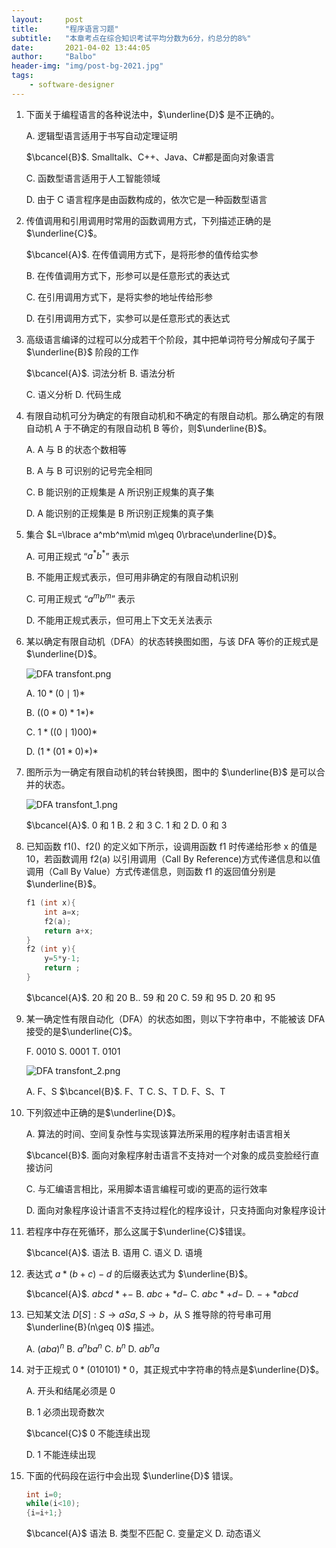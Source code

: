 ```yaml
---
layout:     post
title:      "程序语言习题"
subtitle:   "本章考点在综合知识考试平均分数为6分，约总分的8%"
date:       2021-04-02 13:44:05
author:     "Balbo"
header-img: "img/post-bg-2021.jpg"
tags:
    - software-designer
---
```


1. 下面关于编程语言的各种说法中，$\underline{D}$ 是不正确的。

   A. 逻辑型语言适用于书写自动定理证明

   $\bcancel{B}$. Smalltalk、C++、Java、C#都是面向对象语言

   C. 函数型语言适用于人工智能领域

   D. 由于 C 语言程序是由函数构成的，依次它是一种函数型语言

2. 传值调用和引用调用时常用的函数调用方式，下列描述正确的是$\underline{C}$。

   $\bcancel{A}$. 在传值调用方式下，是将形参的值传给实参

   B. 在传值调用方式下，形参可以是任意形式的表达式

   C. 在引用调用方式下，是将实参的地址传给形参

   D. 在引用调用方式下，实参可以是任意形式的表达式

3. 高级语言编译的过程可以分成若干个阶段，其中把单词符号分解成句子属于$\underline{B}$ 阶段的工作

   $\bcancel{A}$. 词法分析	B. 语法分析

   C. 语义分析	D. 代码生成

4. 有限自动机可分为确定的有限自动机和不确定的有限自动机。那么确定的有限自动机 A 于不确定的有限自动机 B 等价，则$\underline{B}$。

   A. A 与 B 的状态个数相等

   B. A 与 B 可识别的记号完全相同

   C. B 能识别的正规集是 A 所识别正规集的真子集

   D. A 能识别的正规集是 B 所识别正规集的真子集

5. 集合 $L=\lbrace a^mb^m\mid m\geq 0\rbrace\underline{D}$。

   A. 可用正规式 “$a^\ast b^\ast$” 表示

   B. 不能用正规式表示，但可用非确定的有限自动机识别

   C. 可用正规式 “$a^mb^m$” 表示

   D. 不能用正规式表示，但可用上下文无关法表示

6. 某以确定有限自动机（DFA）的状态转换图如图，与该 DFA 等价的正规式是$\underline{D}$。

   ![DFA transfont.png](https://i.loli.net/2021/04/02/HtTvjEwdl8QO4iI.png)

   A. $10\ast (0\mid 1)\ast$

   B. $((0\ast 0)\ast 1\ast)\ast$

   C. $1\ast ((0 \mid1)00)\ast$

   D. $(1\ast(01\ast 0)\ast)\ast$

7. 图所示为一确定有限自动机的转台转换图，图中的 $\underline{B}$ 是可以合并的状态。

   ![DFA transfont_1.png](https://i.loli.net/2021/04/02/p1htwxB5nT8W9u6.png)

   $\bcancel{A}$. 0 和 1	B. 2 和 3	C. 1 和 2	D. 0 和 3

8. 已知函数 f1()、f2() 的定义如下所示，设调用函数 f1 时传递给形参 x 的值是 10，若函数调用 f2(a) 以引用调用（Call By Reference)方式传递信息和以值调用（Call By Value）方式传递信息，则函数 f1 的返回值分别是$\underline{B}$。

   ```c
   f1 (int x){
       int a=x;
       f2(a);
       return a+x;
   }
   f2 (int y){
       y=5*y-1;
       return ;
   }
   ```

   $\bcancel{A}$. 20 和 20	B.. 59 和 20	C. 59 和 95	D. 20 和 95

9. 某一确定性有限自动化（DFA）的状态如图，则以下字符串中，不能被该 DFA 接受的是$\underline{C}$。

   F. 0010	S. 0001	T. 0101

   ![DFA transfont_2.png](https://i.loli.net/2021/04/02/MjANiPsaoGheTVF.png)

   A. F、S	$\bcancel{B}$. F、T	C. S、T	D. F、S、T

10. 下列叙述中正确的是$\underline{D}$。

    A. 算法的时间、空间复杂性与实现该算法所采用的程序射击语言相关

    $\bcancel{B}$. 面向对象程序射击语言不支持对一个对象的成员变脸经行直接访问

    C. 与汇编语言相比，采用脚本语言编程可或i的更高的运行效率

    D. 面向对象程序设计语言不支持过程化的程序设计，只支持面向对象程序设计

11. 若程序中存在死循环，那么这属于$\underline{C}$错误。

    $\bcancel{A}$. 语法	B. 语用	C. 语义	D. 语境

12. 表达式 $a\ast(b+c)-d$ 的后缀表达式为 $\underline{B}$。

    $\bcancel{A}$. $abcd\ast+-$	B. $abc+\ast d-$	C. $abc\ast +d-$	D. $-+\ast abcd$

13. 已知某文法 $D[S]:S\to aSa,S\to b$，从 S 推导除的符号串可用$\underline{B}(n\geq 0)$ 描述。

    A. $(aba)^n$	 B. $a^nba^n$	C. $b^n$	D. $ab^na$

14. 对于正规式 $0\ast(010101)\ast 0$，其正规式中字符串的特点是$\underline{D}$。

    A. 开头和结尾必须是 0

    B. 1 必须出现奇数次

    $\bcancel{C}$ 0 不能连续出现

    D. 1 不能连续出现

15. 下面的代码段在运行中会出现 $\underline{D}$ 错误。

    ```c
    int	i=0;
    while(i<10);
    {i=i+1;}
    ```

    $\bcancel{A}$ 语法	B. 类型不匹配	C. 变量定义	D. 动态语义
